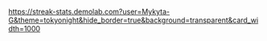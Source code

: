 https://streak-stats.demolab.com?user=Mykyta-G&theme=tokyonight&hide_border=true&background=transparent&card_width=1000
